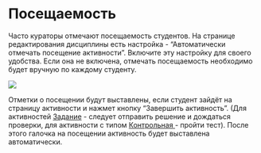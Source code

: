# Посещаемость

Часто кураторы отмечают посещаемость студентов. На странице редактирования дисциплины есть настройка - “Автоматически отмечать посещение активности”. Включите эту настройку для своего удобства. Если она не включена, отмечать посещаемость необходимо будет вручную по каждому студенту.

![](https://lh6.googleusercontent.com/GHgEeL_CkfBs2sJ_73WzwPbXrOzsILSf5qDhHQbcjDFsFJkMeSS6fMoDWKxz5X1820Joqjdkgo-PwIz6D1roxG-L8aQ7uua7THKiDNEgFAPsCZiibzpcGIzKWz9PrNYZTOR4zYGS)

Отметки о посещении будут выставлены, если студент зайдёт на страницу активности и нажмет кнопку “Завершить активность”. (Для активностей [Задание](../../struktura/aktivnosti/zadanie/) - следует отправить решение и дождаться проверки, для активности с типом [Контрольная](../../struktura/aktivnosti/kontrolnaya/)[ ](../../servisy/biblioteka/materialy/test/)- пройти тест). После этого галочка на посещении активность будет выставлена автоматически.
